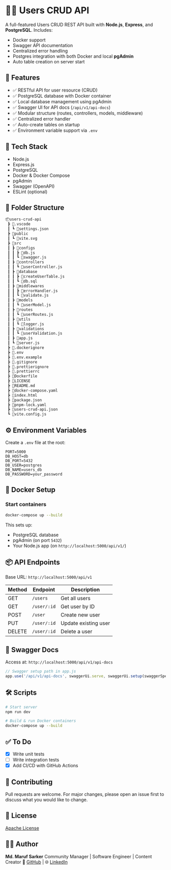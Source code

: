 # 🧑‍💻 Users CRUD API

A full-featured Users CRUD REST API built with **Node.js**, **Express**, and **PostgreSQL**. Includes:

- Docker support
- Swagger API documentation
- Centralized error handling
- Postgres integration with both Docker and local **pgAdmin**
- Auto table creation on server start

## 🚀 Features

- ✅ RESTful API for user resource (CRUD)
- ✅ PostgreSQL database with Docker container
- ✅ Local database management using pgAdmin
- ✅ Swagger UI for API docs (`/api/v1/api-docs`)
- ✅ Modular structure (routes, controllers, models, middleware)
- ✅ Centralized error handler
- ✅ Auto-create tables on startup
- ✅ Environment variable support via `.env`

## 🧱 Tech Stack

- Node.js
- Express.js
- PostgreSQL
- Docker & Docker Compose
- pgAdmin
- Swagger (OpenAPI)
- ESLint (optional)

## 📁 Folder Structure

```txt
📦users-crud-api
 ┣ 📂.vscode
 ┃ ┗ 📜settings.json
 ┣ 📂public
 ┃ ┗ 📜vite.svg
 ┣ 📂src
 ┃ ┣ 📂configs
 ┃ ┃ ┣ 📜db.js
 ┃ ┃ ┗ 📜swagger.js
 ┃ ┣ 📂controllers
 ┃ ┃ ┗ 📜userController.js
 ┃ ┣ 📂database
 ┃ ┃ ┣ 📜createUserTable.js
 ┃ ┃ ┗ 📜db.sql
 ┃ ┣ 📂middlewares
 ┃ ┃ ┣ 📜errorHandler.js
 ┃ ┃ ┗ 📜validate.js
 ┃ ┣ 📂models
 ┃ ┃ ┗ 📜userModel.js
 ┃ ┣ 📂routes
 ┃ ┃ ┗ 📜userRoutes.js
 ┃ ┣ 📂utils
 ┃ ┃ ┗ 📜logger.js
 ┃ ┣ 📂validations
 ┃ ┃ ┗ 📜userValidation.js
 ┃ ┣ 📜app.js
 ┃ ┗ 📜server.js
 ┣ 📜.dockerignore
 ┣ 📜.env
 ┣ 📜.env.example
 ┣ 📜.gitignore
 ┣ 📜.prettierignore
 ┣ 📜.prettierrc
 ┣ 📜Dockerfile
 ┣ 📜LICENSE
 ┣ 📜README.md
 ┣ 📜docker-compose.yaml
 ┣ 📜index.html
 ┣ 📜package.json
 ┣ 📜pnpm-lock.yaml
 ┣ 📜users-crud-api.json
 ┗ 📜vite.config.js
```

## ⚙️ Environment Variables

Create a `.env` file at the root:

```env
PORT=5000
DB_HOST=db
DB_PORT=5432
DB_USER=postgres
DB_NAME=users_db
DB_PASSWORD=your_password
```

## 🐳 Docker Setup

### Start containers

```bash
docker-compose up --build
```

This sets up:

- PostgreSQL database
- pgAdmin (on port `5432`)
- Your Node.js app (on `http://localhost:5000/api/v1/`)

## 📦 API Endpoints

Base URL: `http://localhost:5000/api/v1`

| Method | Endpoint    | Description          |
| ------ | ----------- | -------------------- |
| GET    | `/users`    | Get all users        |
| GET    | `/user/:id` | Get user by ID       |
| POST   | `/user`     | Create new user      |
| PUT    | `/user/:id` | Update existing user |
| DELETE | `/user/:id` | Delete a user        |

## 🧪 Swagger Docs

Access at: `http://localhost:5000/api/v1/api-docs`

```js
// Swagger setup path in app.js
app.use('/api/v1/api-docs', swaggerUi.serve, swaggerUi.setup(swaggerSpec));
```

## 🛠️ Scripts

```bash
# Start server
npm run dev

# Build & run Docker containers
docker-compose up --build
```

## ✅ To Do

- [x] Write unit tests
- [ ] Write integration tests
- [x] Add CI/CD with GitHub Actions

## 🤝 Contributing

Pull requests are welcome. For major changes, please open an issue first to discuss what you would like to change.

## 📄 License

[Apache License](LICENSE)

## 👨‍💻 Author

**Md. Maruf Sarker**
Community Manager | Software Engineer | Content Creator
🔗 [GitHub](https://github.com/maruf-pfc) | 🌐 [LinkedIn](https://linkedin.com/in/mdmarufsarker)
